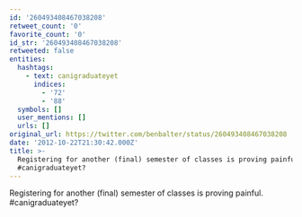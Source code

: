 ```yaml
---
id: '260493408467038208'
retweet_count: '0'
favorite_count: '0'
id_str: '260493408467038208'
retweeted: false
entities:
  hashtags:
    - text: canigraduateyet
      indices:
        - '72'
        - '88'
  symbols: []
  user_mentions: []
  urls: []
original_url: https://twitter.com/benbalter/status/260493408467038208
date: '2012-10-22T21:30:42.000Z'
title: >-
  Registering for another (final) semester of classes is proving painful.
  #canigraduateyet?
---
```


Registering for another (final) semester of classes is proving painful. #canigraduateyet?